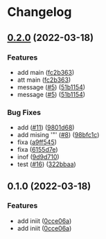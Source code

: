 # Changelog

## [0.2.0](https://github.com/Smeds/WorkflowSandbox/compare/v0.1.0...v0.2.0) (2022-03-18)


### Features

* add main ([fc2b363](https://github.com/Smeds/WorkflowSandbox/commit/fc2b36306cf4c73e7391387f4098cb52ccdf5614))
* att main ([fc2b363](https://github.com/Smeds/WorkflowSandbox/commit/fc2b36306cf4c73e7391387f4098cb52ccdf5614))
* message ([#5](https://github.com/Smeds/WorkflowSandbox/issues/5)) ([51b1154](https://github.com/Smeds/WorkflowSandbox/commit/51b1154f4eecb0f1be07f25708e7f323191b985d))
* message ([#5](https://github.com/Smeds/WorkflowSandbox/issues/5)) ([51b1154](https://github.com/Smeds/WorkflowSandbox/commit/51b1154f4eecb0f1be07f25708e7f323191b985d))


### Bug Fixes

* add ([#11](https://github.com/Smeds/WorkflowSandbox/issues/11)) ([9801d68](https://github.com/Smeds/WorkflowSandbox/commit/9801d686ed48d86da4ed738be0cbb9b06914454a))
* add mising '"' ([#8](https://github.com/Smeds/WorkflowSandbox/issues/8)) ([98bfc1c](https://github.com/Smeds/WorkflowSandbox/commit/98bfc1c36205cd2e1bc2d485dab4f0abfef1e5ce))
* fixa ([a9ff545](https://github.com/Smeds/WorkflowSandbox/commit/a9ff5453b0c555f046460c6e6933cf853b8c2650))
* fixa ([6155d7e](https://github.com/Smeds/WorkflowSandbox/commit/6155d7ecb8af5e7bd22ac6da708babcb81c2a2b7))
* inof ([9d9d710](https://github.com/Smeds/WorkflowSandbox/commit/9d9d710d9709d710f5f9756a527d27dd9ef3be0a))
* test ([#16](https://github.com/Smeds/WorkflowSandbox/issues/16)) ([322bbaa](https://github.com/Smeds/WorkflowSandbox/commit/322bbaa1c06919c826d9414b01dac6a6e781b977))

## 0.1.0 (2022-03-18)


### Features

* add iniit ([0cce06a](https://github.com/Smeds/WorkflowSandbox/commit/0cce06a8516fe73575d8f76c2ccd4155ef26f954))
* add iniit ([0cce06a](https://github.com/Smeds/WorkflowSandbox/commit/0cce06a8516fe73575d8f76c2ccd4155ef26f954))

